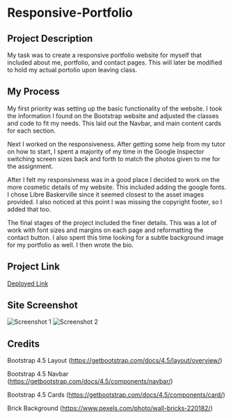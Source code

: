 # Responsive-Portfolio

## Project Description

My task was to create a responsive portfolio website for myself that included about me, portfolio, and contact pages. This will later be modified to hold my actual portolio upon leaving class.

## My Process

My first priority was setting up the basic functionality of the website. I took the information I found on the Bootstrap website and adjusted the classes and code to fit my needs. This laid out the Navbar, and main content cards for each section.

Next I worked on the responsiveness. After getting some help from my tutor on how to start, I spent a majority of my time in the Google Inspector switching screen sizes back and forth to match the photos given to me for the assignment.

After I felt my responsivness was in a good place I decided to work on the more cosmetic details of my website. This included adding the google fonts. I chose Libre Baskerville since it seemed closest to the asset images provided. I also noticed at this point I was missing the copyright footer, so I added that too. 

The final stages of the project included the finer details. This was a lot of work with font sizes and margins on each page and reformatting the contact button. I also spent this time looking for a subtle background image for my portfolio as well. I then wrote the bio.

## Project Link
[Deployed Link]()

## Site Screenshot

![Screenshot 1]()
![Screenshot 2]()


## Credits

Bootstrap 4.5 Layout (https://getbootstrap.com/docs/4.5/layout/overview/)

Bootstrap 4.5 Navbar (https://getbootstrap.com/docs/4.5/components/navbar/)

Bootstrap 4.5 Cards (https://getbootstrap.com/docs/4.5/components/card/)

Brick Background (https://www.pexels.com/photo/wall-bricks-220182/)